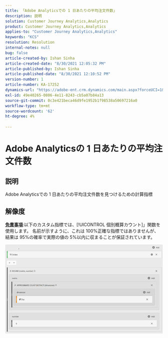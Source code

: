 ```yaml
---
title: 「Adobe Analyticsでの 1 日あたりの平均注文件数」
description: 説明
solution: Customer Journey Analytics,Analytics
product: Customer Journey Analytics,Analytics
applies-to: "Customer Journey Analytics,Analytics"
keywords: "KCS"
resolution: Resolution
internal-notes: null
bug: false
article-created-by: Ishan Sinha
article-created-date: "8/30/2021 12:05:32 PM"
article-published-by: Ishan Sinha
article-published-date: "8/30/2021 12:10:52 PM"
version-number: 1
article-number: KA-17252
dynamics-url: "https://adobe-ent.crm.dynamics.com/main.aspx?forceUCI=1&pagetype=entityrecord&etn=knowledgearticle&id=f9396d8d-8a09-ec11-b6e6-00224808d564"
exl-id: 49e40265-0806-4e11-8243-cb5a07b84a13
source-git-commit: 0c3e421beca46d9fe1952b1f98538a50697216a0
workflow-type: tm+mt
source-wordcount: '62'
ht-degree: 4%

---
```


# Adobe Analyticsの 1 日あたりの平均注文件数

## 説明


Adobe Analyticsでの 1 日あたりの平均注文件数を見つけるための計算指標




## 解像度


<u><b>免責事項</b></u>:以下のカスタム指標では、[!UICONTROL 個別概算カウント]」関数を使用します。 名前が示すように、これは 100%正確な指標ではありませんが、結果は 95%の確率で実際の値の 5%以内に収まることが保証されています。

![](assets/9d67ac27-8b09-ec11-b6e6-00224808d564.png)
